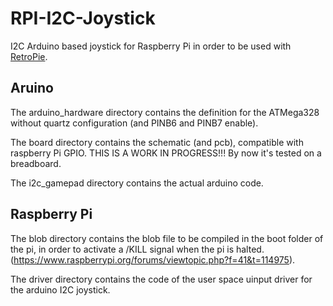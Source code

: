 RPI-I2C-Joystick
==========
I2C Arduino based joystick for Raspberry Pi in order to be used with [RetroPie](https://github.com/RetroPie/RetroPie-Setup).

Aruino
---------------

The arduino_hardware directory contains the definition for the ATMega328 without quartz configuration (and PINB6 and PINB7 enable).

The board directory contains the schematic (and pcb), compatible with raspberry Pi GPIO. THIS IS A WORK IN PROGRESS!!! By now it's tested on a breadboard.

The i2c_gamepad directory contains the actual arduino code. 

Raspberry Pi
------------

The blob directory contains the blob file to be compiled in the boot folder of the pi, in order to activate a /KILL signal when the pi is halted. (https://www.raspberrypi.org/forums/viewtopic.php?f=41&t=114975).

The driver directory contains the code of the user space uinput driver for the arduino I2C joystick.
